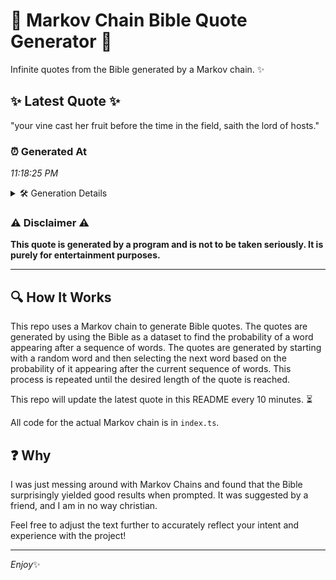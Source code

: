 # 📖 Markov Chain Bible Quote Generator 📖

Infinite quotes from the Bible generated by a Markov chain. ✨

## ✨ Latest Quote ✨
"your vine cast her fruit before the time in the field, saith the lord of hosts."

### ⏰ Generated At
*11:18:25 PM*

<details>
    <summary>🛠️ Generation Details</summary>
    <p>
        <strong>🌱 Seed:</strong> your<br>
        <strong>🔄 Iterations:</strong> 15<br>
        <strong>📜 Context History:</strong><br>[ your ]: vine<br>[ your, vine ]: cast<br>[ your, vine, cast ]: her<br>[ your, vine, cast, her ]: fruit<br>[ your, vine, cast, her, fruit ]: before<br>[ your, vine, cast, her, fruit, before ]: the<br>[ vine, cast, her, fruit, before, the ]: time<br>[ cast, her, fruit, before, the, time ]: in<br>[ her, fruit, before, the, time, in ]: the<br>[ fruit, before, the, time, in, the ]: field,<br>[ before, the, time, in, the, field, ]: saith<br>[ the, time, in, the, field,, saith ]: the<br>[ time, in, the, field,, saith, the ]: lord<br>[ in, the, field,, saith, the, lord ]: of<br>[ the, field,, saith, the, lord, of ]: hosts.<br>
    </p>
</details>

### ⚠️ Disclaimer ⚠️
**This quote is generated by a program and is not to be taken seriously. It is purely for entertainment purposes.**

---

## 🔍 How It Works

This repo uses a Markov chain to generate Bible quotes. The quotes are generated by using the Bible as a dataset to find the probability of a word appearing after a sequence of words. The quotes are generated by starting with a random word and then selecting the next word based on the probability of it appearing after the current sequence of words. This process is repeated until the desired length of the quote is reached.

This repo will update the latest quote in this README every 10 minutes. ⏳

All code for the actual Markov chain is in `index.ts`.

## ❓ Why

I was just messing around with Markov Chains and found that the Bible surprisingly yielded good results when prompted. 
It was suggested by a friend, and I am in no way christian.

Feel free to adjust the text further to accurately reflect your intent and experience with the project!

---

*Enjoy*✨
